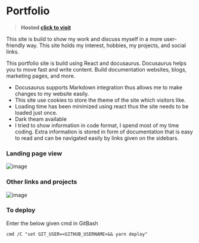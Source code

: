 # Portfolio

> **Hosted [click to visit](https://kd-singh-dev.github.io/)**

This site is build to show my work and discuss myself in a more user-friendly way. This site holds my interest, hobbies, my projects, and social links.

This portfolio site is build using React and docusaurus. Docusaurus helps you to move fast and write content. Build documentation websites, blogs, marketing pages, and more.

- Docusaurus supports Markdown integration thus allows me to make changes to my website easily.
- This site use cookies to store the theme of the site which visitors like.
- Loading time has been minimized using react thus the site needs to be loaded just once.
- Dark theam available
- I tried to show information in code format, I spend most of my time coding. Extra information is stored in form of documentation that is easy to read and can be navigated easily   by links given on the sidebars.

### Landing page view

![image](https://user-images.githubusercontent.com/50829119/124011145-4f943b80-d9fd-11eb-91f2-44427788400b.png)

### Other links and projects
![image](https://user-images.githubusercontent.com/50829119/124011333-84a08e00-d9fd-11eb-97e4-803b46d71e95.png)

### To deploy 
Enter the below given cmd in GitBash 
```npm
cmd /C "set GIT_USER=<GITHUB_USERNAME>&& yarn deploy"
```
